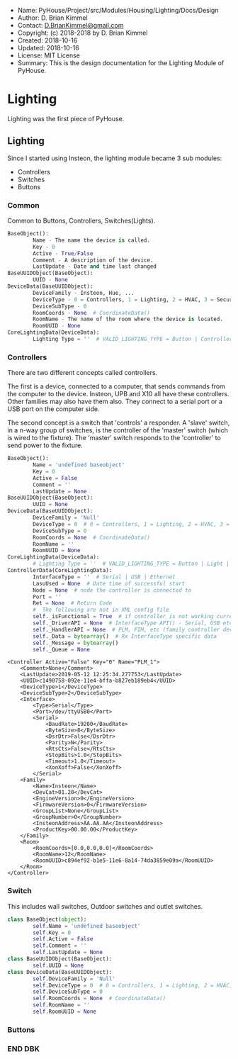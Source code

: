 * Name:      PyHouse/Project/src/Modules/Housing/Lighting/Docs/Design
* Author:    D. Brian Kimmel
* Contact:   D.BrianKimmel@gmail.com
* Copyright: (c) 2018-2018 by D. Brian Kimmel
* Created:   2018-10-16
* Updated:   2018-10-16
* License:   MIT License
* Summary:   This is the design documentation for the Lighting Module of PyHouse.


# Lighting

Lighting was the first piece of PyHouse.

## Lighting

Since I started using Insteon, the lighting module became 3 sub modules:
* Controllers
* Switches
* Buttons

### Common

Common to Buttons, Controllers, Switches(Lights).

```python
BaseObject():
        Name - The name the device is called.
        Key - 0
        Active - True/False
        Comment - A description of the device.
        LastUpdate - Date and time last changed
BaseUUIDObject(BaseObject):
        UUID - None
DeviceData(BaseUUIDObject):
        DeviceFamily - Insteon, Hue, ...
        DeviceType - 0 = Controllers, 1 = Lighting, 2 = HVAC, 3 = Security, 4 = Bridge
        DeviceSubType - 0
        RoomCoords - None  # CoordinateData()
        RoomName - The name of the room where the device is located.
        RoomUUID - None
CoreLightingData(DeviceData):
        Lighting Type = ''  # VALID_LIGHTING_TYPE = Button | Controller | Light
```


### Controllers

There are two different concepts called controllers.

The first is a device, connected to a computer, that sends commands from the computer to the device.
Insteon, UPB and X10 all have these controllers.  Other families may also have them also.
They connect to a serial port or a USB port on the computer side.

The second concept is a switch that 'controls' a responder.
A 'slave' switch, in a n-way group of switches, is the controller of the 'master' switch (which is wired to the fixture).
The 'master' switch responds to the 'controller' to send power to the fixture.

```python
BaseObject():
        Name = 'undefined baseobject'
        Key = 0
        Active = False
        Comment = ''
        LastUpdate = None
BaseUUIDObject(BaseObject):
        UUID = None
DeviceData(BaseUUIDObject):
        DeviceFamily = 'Null'
        DeviceType = 0  # 0 = Controllers, 1 = Lighting, 2 = HVAC, 3 = Security, 4 = Bridge
        DeviceSubType = 0
        RoomCoords = None  # CoordinateData()
        RoomName = ''
        RoomUUID = None
CoreLightingData(DeviceData):
        # Lighting Type = ''  # VALID_LIGHTING_TYPE = Button | Light | Controller
ControllerData(CoreLightingData):
        InterfaceType = ''  # Serial | USB | Ethernet
        LasuUsed = None  # Date time of successful start
        Node = None  # node the controller is connected to
        Port = ''
        Ret = None  # Return Code
        #  The following are not in XML config file
        self._isFunctional = True  # if controller is not working currently
        self._DriverAPI = None  # InterfaceType API() - Serial, USB etc.
        self._HandlerAPI = None  # PLM, PIM, etc (family controller device handler) API() address
        self._Data = bytearray()  # Rx InterfaceType specific data
        self._Message = bytearray()
        self._Queue = None
```
```
<Controller Active="False" Key="0" Name="PLM_1">
	<Comment>None</Comment>
	<LastUpdate>2019-05-12 12:25:34.277753</LastUpdate>
	<UUID>c1490758-092e-11e4-bffa-b827eb189eb4</UUID>
	<DeviceType>1</DeviceType>
	<DeviceSubType>2</DeviceSubType>
	<Interface>
		<Type>Serial</Type>
		<Port>/dev/ttyUSB0</Port>
		<Serial>
			<BaudRate>19200</BaudRate>
			<ByteSize>8</ByteSize>
			<DsrDtr>False</DsrDtr>
			<Parity>N</Parity>
			<RtsCts>False</RtsCts>
			<StopBits>1.0</StopBits>
			<Timeout>1.0</Timeout>
			<XonXoff>False</XonXoff>
		</Serial>
	<Family>
		<Name>Insteon</Name>
		<DevCat>01.20</DevCat>
		<EngineVersion>0</EngineVersion>
		<FirmwareVersion>0</FirmwareVersion>
		<GroupList>None</GroupList>
		<GroupNumber>0</GroupNumber>
		<InsteonAddress>AA.AA.AA</InsteonAddress>
		<ProductKey>00.00.00</ProductKey>
	</Family>
	<Room>
		<RoomCoords>[0.0,0.0,0.0]</RoomCoords>
		<RoomName>12</RoomName>
		<RoomUUID>c894ef92-b1e5-11e6-8a14-74da3859e09a</RoomUUID>
	</Room>
</Controller>
```

### Switch

This includes wall switches, Outdoor switches and outlet switches.

```python
class BaseObject(object):
        self.Name = 'undefined baseobject'
        self.Key = 0
        self.Active = False
        self.Comment = ''
        self.LastUpdate = None
class BaseUUIDObject(BaseObject):
        self.UUID = None
class DeviceData(BaseUUIDObject):
        self.DeviceFamily = 'Null'
        self.DeviceType = 0  # 0 = Controllers, 1 = Lighting, 2 = HVAC, 3 = Security, 4 = Bridge
        self.DeviceSubType = 0
        self.RoomCoords = None  # CoordinateData()
        self.RoomName = ''
        self.RoomUUID = None
```

### Buttons


### END DBK
